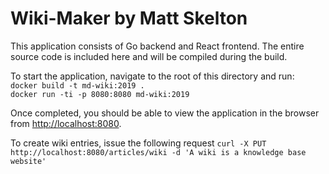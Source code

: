 # Wiki-Maker by Matt Skelton

This application consists of Go backend and React frontend. The entire source code is included here and will be compiled during the build.

To start the application, navigate to the root of this directory and run:<br>
`docker build -t md-wiki:2019 .`<br>
`docker run -ti -p 8080:8080 md-wiki:2019`

Once completed, you should be able to view the application in the browser from [http://localhost:8080](http://localhost:8080).

To create wiki entries, issue the following request
`curl -X PUT http://localhost:8080/articles/wiki -d 'A wiki is a knowledge base website'`
